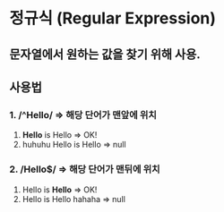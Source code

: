 # 정규식 (Regular Expression)
## 문자열에서 원하는 값을 찾기 위해 사용.

## 사용법
### 1. /^Hello/ => 해당 단어가 맨앞에 위치
1. **Hello** is Hello => OK!
2. huhuhu Hello is Hello => null

### 2. /Hello$/ => 해당 단어가 맨뒤에 위치
1. Hello is **Hello** => OK!
2. Hello is Hello hahaha => null
